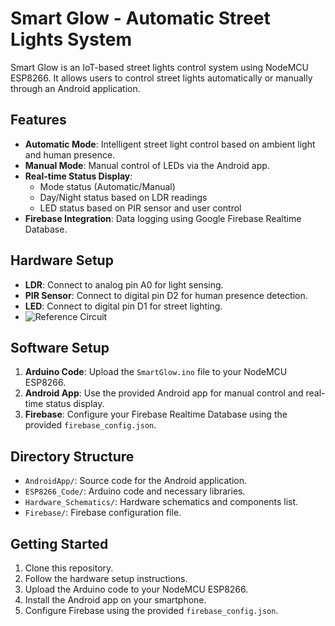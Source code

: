 # Smart Glow - Automatic Street Lights System

Smart Glow is an IoT-based street lights control system using NodeMCU ESP8266. It allows users to control street lights automatically or manually through an Android application.

## Features
- **Automatic Mode**: Intelligent street light control based on ambient light and human presence.
- **Manual Mode**: Manual control of LEDs via the Android app.
- **Real-time Status Display**: 
  - Mode status (Automatic/Manual)
  - Day/Night status based on LDR readings
  - LED status based on PIR sensor and user control
- **Firebase Integration**: Data logging using Google Firebase Realtime Database.

## Hardware Setup
- **LDR**: Connect to analog pin A0 for light sensing.
- **PIR Sensor**: Connect to digital pin D2 for human presence detection.
- **LED**: Connect to digital pin D1 for street lighting.
- ![Reference Circuit](SmartGlow-mini-project/Reference_circuit.png)

## Software Setup
1. **Arduino Code**: Upload the `SmartGlow.ino` file to your NodeMCU ESP8266.
2. **Android App**: Use the provided Android app for manual control and real-time status display.
3. **Firebase**: Configure your Firebase Realtime Database using the provided `firebase_config.json`.

## Directory Structure
- `AndroidApp/`: Source code for the Android application.
- `ESP8266_Code/`: Arduino code and necessary libraries.
- `Hardware_Schematics/`: Hardware schematics and components list.
- `Firebase/`: Firebase configuration file.

## Getting Started
1. Clone this repository.
2. Follow the hardware setup instructions.
3. Upload the Arduino code to your NodeMCU ESP8266.
4. Install the Android app on your smartphone.
5. Configure Firebase using the provided `firebase_config.json`.
